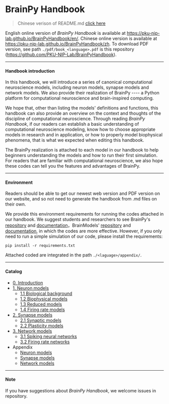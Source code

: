 # BrainPy Handbook

> Chinese verison of README.md [click here](README_zh.md)

English online version of *BrainPy Handbook* is available at https://pku-nip-lab.github.io/BrainPyHandbook/en/. Chinese online version is available at https://pku-nip-lab.github.io/BrainPyHandbook/zh. To download PDF version, see path `./pdf/book_<language>.pdf` is this repository (https://github.com/PKU-NIP-Lab/BrainPyHandbook).



------

#### Handbook introduction

In this handbook, we will introduce a series of canonical computational neuroscience models, including neuron models, synapse models and network models. We also provide their realization of BrainPy ---- a Python platform for computational neuroscience and brain-inspired computing.

We hope that, other than listing the models' definitions and functions, this handbook can also  provide an overview on the context and thoughts of the discipline of computational neuroscience. Through reading *BrainPy Handbook*, if our readers can establish a basic understanding of computational neuroscience modeling, know how to choose appropriate models in research and in application, or how to properly model biophysical phenomena, that is what we expected when editing this handbook.

The BrainPy realization is attached to each model in our handbook to help beginners understanding the models and how to run their first simulation. For readers that are familiar with computational neuroscience, we also hope these codes can tell you the features and advantages of BrainPy.



------

#### Environment

Readers should be able to get our newest web version and PDF version on our website, and so not need to generate the handbook from .md files on their own.

We provide this environment requirements for running the codes attached in our handbook. We suggest students and researchers to see BrainPy's [repository](https://github.com/PKU-NIP-Lab/BrainPy) and [documentation](https://brainpy.readthedocs.io/en/latest/)，BrainModels' [repository](https://github.com/PKU-NIP-Lab/BrainModels) and [documentation](https://brainmodels.readthedocs.io/en/latest/), in which the codes are more effective. However, if you only need to run a simple simulation of our code, please install the requirements:

```
pip install -r requirements.txt
```

Attached coded are integrated in the path `./<laguage>/appendix/`.



------

#### Catalog

* [0. Introduction](README.md)
* [1. Neuron models](neurons.md)
  * [1.1 Biological background](neurons/biological_background.md)
  * [1.2 Biophysical models](neurons/biophysical_models.md)
  * [1.3 Reduced models](neurons/reduced_models.md)
  * [1.4 Firing rate models](neurons/firing_rate_models.md)
* [2. Synapse models](synapses.md)
  * [2.1 Synaptic models](synapses/dynamics.md)
  * [2.2 Plasticity models](synapses/plasticity.md)
* [3. Network models](networks.md)
  * [3.1 Spiking neural networks](networks/spiking_neural_networks.md)
  * [3.2 Firing rate networks](networks/rate_models.md)
* Appendix
  * [Neuron models](appendix/neurons.md)
  * [Synapse models](appendix/synapses.md)
  * [Network models](appendix/networks.md)



------

#### Note

If you have suggestions about *BrainPy Handbook*, we welcome issues in repository.
